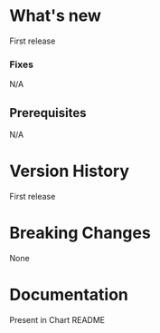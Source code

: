 # What's new

First release

### Fixes

N/A

## Prerequisites

N/A

# Version History

First release

# Breaking Changes
None

# Documentation
Present in Chart README